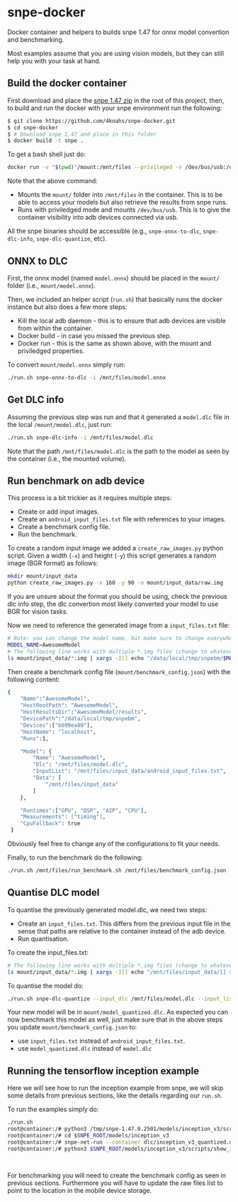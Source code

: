 # snpe-docker
Docker container and helpers to builds snpe 1.47 for onnx model convertion and benchmarking.

Most examples assume that you are using vision models, but they can still help you with your task at hand.

## Build the docker container

First download and place the [snpe 1.47 zip](https://developer.qualcomm.com/software/qualcomm-neural-processing-sdk) in the root of this project, then, to build and run the docker with your snpe environment run the following:

```bash
$ git clone https://github.com/4knahs/snpe-docker.git
$ cd snpe-docker
$ # Download snpe 1.47 and place in this folder
$ docker build -t snpe .
```

To get a bash shell just do: 

```bash
docker run -v "$(pwd)"/mount:/mnt/files --privileged -v /dev/bus/usb:/dev/bus/usb -it snpe
```

Note that the above command:
* Mounts the `mount/` folder into `/mnt/files` in the container. This is to be able to access your models but also retrieve the results from snpe runs.
* Runs with priviledged mode and mounts `/dev/bus/usb`. This is to give the container visibility into adb devices connected via usb.

All the snpe binaries should be accessible (e.g., `snpe-onnx-to-dlc`, `snpe-dlc-info`, `snpe-dlc-quantize`, etc).

## ONNX to DLC

First, the onnx model (named `model.onnx`) should be placed in the `mount/` folder (i.e., `mount/model.onnx`).

Then, we included an helper script (`run.sh`) that basically runs the docker instance but also does a few more steps:
* Kill the local adb daemon - this is to ensure that adb devices are visible from within the container.
* Docker build - in case you missed the previous step.
* Docker run - this is the same as shown above, with the mount and priviledged properties.

To convert `mount/model.onnx` simply run:

```bash
./run.sh snpe-onnx-to-dlc -i /mnt/files/model.onnx
```

## Get DLC info

Assuming the previous step was run and that it generated a `model.dlc` file in the local `/mount/model.dlc`, just run:

```bash
./run.sh snpe-dlc-info -i /mnt/files/model.dlc
```

Note that the path `/mnt/files/model.dlc` is the path to the model as seen by the container (i.e., the mounted volume).

## Run benchmark on adb device

This process is a bit trickier as it requires multiple steps:
* Create or add input images.
* Create an `android_input_files.txt` file with references to your images.
* Create a benchmark config file.
* Run the benchmark.

To create a random input image we added a `create_raw_images.py` python script. Given a width (`-x`) and height (`-y`) this script generates a random image (BGR format) as follows:

```bash
mkdir mount/input_data
python create_raw_images.py -x 160 -y 90 -o mount/input_data/raw.img
```

If you are unsure about the format you should be using, check the previous dlc info step, the dlc convertion most likely converted your model to use BGR for vision tasks.

Now we need to reference the generated image from a `input_files.txt` file:

```bash
# Note: you can change the model name, but make sure to change everywhere
MODEL_NAME=AwesomeModel
# The following line works with multiple *.img files (change to whatever format you need)
ls mount/input_data/*.img | xargs -I[] echo "/data/local/tmp/snpebm/$MODEL_NAME/input_data/[] >> mount/input_data/android_input_files.txt"
```

Then create a benchmark config file (`mount/benchmark_config.json`) with the following content:

```bash
{
    "Name":"AwesomeModel",
    "HostRootPath": "AwesomeModel",
    "HostResultsDir":"AwesomeModel/results",
    "DevicePath":"/data/local/tmp/snpebm",
    "Devices":["b699ea80"],
    "HostName": "localhost",
    "Runs":1,

    "Model": {
        "Name": "AwesomeModel",
        "Dlc": "/mnt/files/model.dlc",
        "InputList": "/mnt/files/input_data/android_input_files.txt",
        "Data": [
            "/mnt/files/input_data"
        ]
    },

    "Runtimes":["GPU", "DSP", "AIP", "CPU"],
    "Measurements": ["timing"],
    "CpuFallback": true
 }
```

Obviously feel free to change any of the configurations to fit your needs.

Finally, to run the benchmark do the following:

```bash
./run.sh /mnt/files/run_benchmark.sh /mnt/files/benchmark_config.json
```

## Quantise DLC model

To quantise the previously generated model.dlc, we need two steps:
* Create an `input_files.txt`. This differs from the previous input file in the sense that paths are relative to the container instead of the adb device.
* Run quantisation.

To create the input_files.txt:

```bash
# The following line works with multiple *.img files (change to whatever format you need)
ls mount/input_data/*.img | xargs -I[] echo "/mnt/files/input_data/[] >> mount/input_data/input_files.txt"
```

To quantise the model do:

```bash
./run.sh snpe-dlc-quantize --input_dlc /mnt/files/model.dlc --input_list /mnt/files/input_data/input_files.txt --output_dlc /mnt/files/model_quantized.dlc --enable_hta
```

Your new model will be in `mount/model_quantized.dlc`. As expected you can now benchmark this model as well, just make sure that in the above steps you update `mount/benchmark_config.json` to:
* use `input_files.txt` instead of `android_input_files.txt`.
* use `model_quantized.dlc` instead of `model.dlc`

## Running the tensorflow inception example

Here we will see how to run the inception example from snpe, we will skip some details from previous sections, like the details regarding our `run.sh`.

To run the examples simply do:

```bash
./run.sh 
root@container:/# python3 /tmp/snpe-1.47.0.2501/models/inception_v3/scripts/setup_inceptionv3.py -a /tmp/inception -r aip -d
root@container:/# cd $SNPE_ROOT/models/inception_v3
root@container:/# snpe-net-run --container dlc/inception_v3_quantized.dlc --input_list data/cropped/raw_list.txt
root@container:/# python3 $SNPE_ROOT/models/inception_v3/scripts/show_inceptionv3_classifications.py -i data/cropped/raw_list.txt \
                                                                                  -o output/ \
                                                                                  -l data/imagenet_slim_labels.txt
```

For benchmarking you will need to create the benchmark config as seen in previous sections. Furthermore you will have to update the raw files list to point to the location in the mobile device storage.